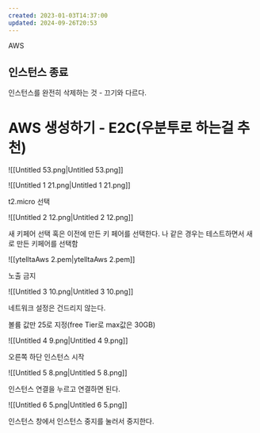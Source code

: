```yaml
---
created: 2023-01-03T14:37:00
updated: 2024-09-26T20:53
---
```

AWS

## 인스턴스 종료

인스턴스를 완전히 삭제하는 것 - 끄기와 다르다.

# AWS 생성하기 - E2C(우분투로 하는걸 추천)

![[Untitled 53.png|Untitled 53.png]]

  

![[Untitled 1 21.png|Untitled 1 21.png]]

t2.micro 선택

  

![[Untitled 2 12.png|Untitled 2 12.png]]

새 키페어 선택 혹은 이전에 만든 키 페어를 선택한다. 나 같은 경우는 테스트하면서 새로 만든 키페어를 선택함

![[ytelltaAws 2.pem|ytelltaAws 2.pem]]

노출 금지

  

![[Untitled 3 10.png|Untitled 3 10.png]]

네트워크 설정은 건드리지 않는다.

볼륨 값만 25로 지정(free Tier로 max값은 30GB)

  

  

![[Untitled 4 9.png|Untitled 4 9.png]]

오른쪽 하단 인스턴스 시작

  

![[Untitled 5 8.png|Untitled 5 8.png]]

인스턴스 연결을 누르고 연결하면 된다.

  

![[Untitled 6 5.png|Untitled 6 5.png]]

인스턴스 창에서 인스턴스 중지를 눌러서 중지한다.